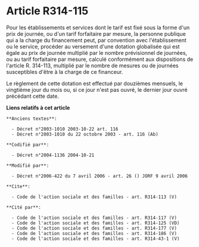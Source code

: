 # Article R314-115

Pour les établissements et services dont le tarif est fixé sous la forme d'un prix de journée, ou d'un tarif forfaitaire par
mesure, la personne publique qui a la charge du financement peut, par convention avec l'établissement ou le service, procéder
au versement d'une dotation globalisée qui est égale au prix de journée multiplié par le nombre prévisionnel de journées, ou
au tarif forfaitaire par mesure, calculé conformément aux dispositions de l'article R. 314-113, multiplié par le nombre de
mesures ou de journées susceptibles d'être à la charge de ce financeur.

Le règlement de cette dotation est effectué par douzièmes mensuels, le vingtième jour du mois ou, si ce jour n'est pas ouvré,
le dernier jour ouvré précédant cette date.

**Liens relatifs à cet article**

	**Anciens textes**:

	  - Décret n°2003-1010 2003-10-22 art. 116
	  - Décret n°2003-1010 du 22 octobre 2003 - art. 116 (Ab)

	**Codifié par**:

	  - Décret n°2004-1136 2004-10-21

	**Modifié par**:

	  - Décret n°2006-422 du 7 avril 2006 - art. 26 () JORF 9 avril 2006

	**Cite**:

	  - Code de l'action sociale et des familles - art. R314-113 (V)

	**Cité par**:

	  - Code de l'action sociale et des familles - art. R314-117 (V)
	  - Code de l'action sociale et des familles - art. R314-125 (VD)
	  - Code de l'action sociale et des familles - art. R314-177 (V)
	  - Code de l'action sociale et des familles - art. R314-186 (V)
	  - Code de l'action sociale et des familles - art. R314-43-1 (V)
